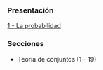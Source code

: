 ### Presentación

[1 - La probabilidad](https://www.overleaf.com/read/xgkxwrrksrvh#7dad07)

### Secciones

- Teoría de conjuntos (1 - 19)